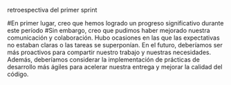 retroespectiva del primer sprint 

#En primer lugar, creo que hemos logrado un progreso significativo durante este período
#Sin embargo, creo que pudimos haber mejorado nuestra comunicación y colaboración. Hubo ocasiones en las que las expectativas no estaban claras o las tareas se superponían. En el futuro, deberíamos ser más proactivos para compartir nuestro trabajo y nuestras necesidades. Además, deberíamos considerar la implementación de prácticas de desarrollo más ágiles para acelerar nuestra entrega y mejorar la calidad del código.